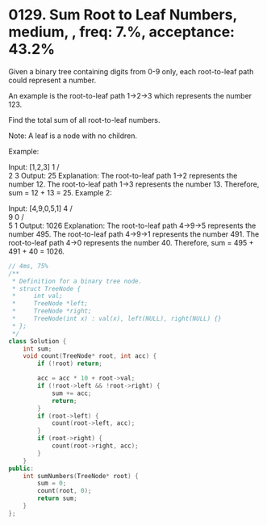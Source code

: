 # 0129. Sum Root to Leaf Numbers, medium, , freq: 7.%, acceptance: 43.2%

Given a binary tree containing digits from 0-9 only, each root-to-leaf path could represent a number.

An example is the root-to-leaf path 1->2->3 which represents the number 123.

Find the total sum of all root-to-leaf numbers.

Note: A leaf is a node with no children.

Example:

Input: [1,2,3]
    1
   / \
  2   3
Output: 25
Explanation:
The root-to-leaf path 1->2 represents the number 12.
The root-to-leaf path 1->3 represents the number 13.
Therefore, sum = 12 + 13 = 25.
Example 2:

Input: [4,9,0,5,1]
    4
   / \
  9   0
 / \
5   1
Output: 1026
Explanation:
The root-to-leaf path 4->9->5 represents the number 495.
The root-to-leaf path 4->9->1 represents the number 491.
The root-to-leaf path 4->0 represents the number 40.
Therefore, sum = 495 + 491 + 40 = 1026.

```c++
// 4ms, 75%
/**
 * Definition for a binary tree node.
 * struct TreeNode {
 *     int val;
 *     TreeNode *left;
 *     TreeNode *right;
 *     TreeNode(int x) : val(x), left(NULL), right(NULL) {}
 * };
 */
class Solution {
    int sum;
    void count(TreeNode* root, int acc) {
        if (!root) return;

        acc = acc * 10 + root->val;
        if (!root->left && !root->right) {
            sum += acc;
            return;
        }
        if (root->left) {
            count(root->left, acc);
        }
        if (root->right) {
            count(root->right, acc);
        }
    }
public:
    int sumNumbers(TreeNode* root) {
        sum = 0;
        count(root, 0);
        return sum;
    }
};
```
